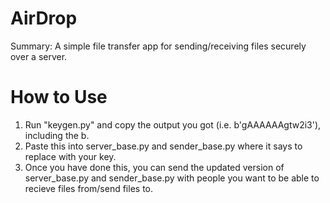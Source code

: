 # AirDrop

Summary: A simple file transfer app for sending/receiving files securely over a server.

# How to Use
1. Run "keygen.py" and copy the output you got (i.e. b'gAAAAAAgtw2i3'), including the b.
2. Paste this into server_base.py and sender_base.py where it says to replace with your key.
3. Once you have done this, you can send the updated version of server_base.py and sender_base.py with people you want to be able to recieve files from/send files to.

